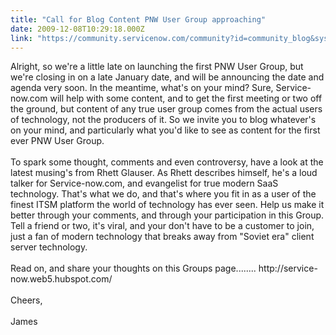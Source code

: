 ```yaml
---
title: "Call for Blog Content PNW User Group approaching"
date: 2009-12-08T10:29:18.000Z
link: "https://community.servicenow.com/community?id=community_blog&sys_id=039ceee1dbd0dbc01dcaf3231f961952"
---
```

<p>Alright, so we're a little late on launching the first PNW User Group, but we're closing in on a late January date, and will be announcing the date and agenda very soon. In the meantime, what's on your mind? Sure, Service-now.com will help with some content, and to get the first meeting or two off the ground, but content of any true user group comes from the actual users of technology, not the producers of it. So we invite you to blog whatever's on your mind, and particularly what you'd like to see as content for the first ever PNW User Group.<br /><br />To spark some thought, comments and even controversy, have a look at the latest musing's from Rhett Glauser. As Rhett describes himself, he's a loud talker for Service-now.com, and evangelist for true modern SaaS technology. That's what we do, and that's where you fit in as a user of the finest ITSM platform the world of technology has ever seen. Help us make it better through your comments, and through your participation in this Group. Tell a friend or two, it's viral, and your don't have to be a customer to join, just a fan of modern technology that breaks away from "Soviet era" client server technology.<br /><br />Read on, and share your thoughts on this Groups page........ http://service-now.web5.hubspot.com/<br /><br />Cheers,<br /><br />James</p>